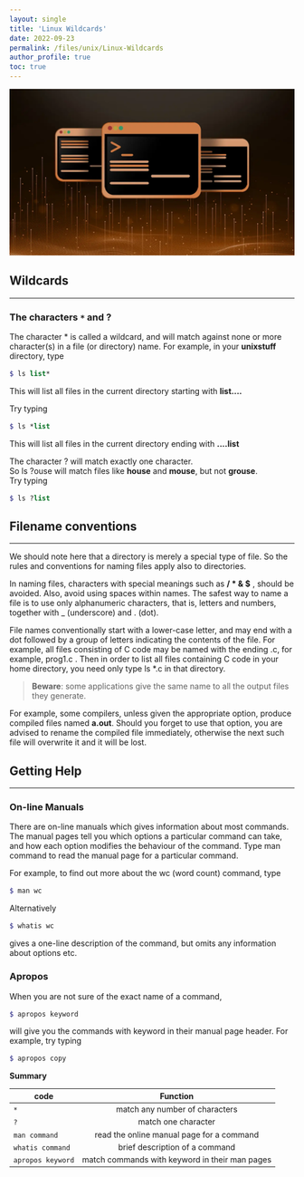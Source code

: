```yaml
---
layout: single
title: 'Linux Wildcards'
date: 2022-09-23
permalink: /files/unix/Linux-Wildcards
author_profile: true
toc: true
---
```


![Unix files sytem](/images/unix/Putorius-Feature-Default.jpg)

## Wildcards
---
### The characters `*` and ?

The character * is called a wildcard, and will match against none or more character(s) in a file (or directory) name. For example, in your **unixstuff** directory, type

```scss
$ ls list*
```
This will list all files in the current directory starting with **list....**

Try typing
```scss
$ ls *list
```
This will list all files in the current directory ending with **....list**

The character ? will match exactly one character.  
So ls ?ouse will match files like **house** and **mouse**, but not **grouse**.  
Try typing
```scss
$ ls ?list
```
## Filename conventions
------------------------

We should note here that a directory is merely a special type of file. So the rules and conventions for naming files apply also to directories.

In naming files, characters with special meanings such as **/ \* & $** , should be avoided. Also, avoid using spaces within names. The safest way to name a file is to use only alphanumeric characters, that is, letters and numbers, together with _ (underscore) and . (dot).

File names conventionally start with a lower-case letter, and may end with a dot followed by a group of letters indicating the contents of the file. For example, all files consisting of C code may be named with the ending .c, for example, prog1.c . Then in order to list all files containing C code in your home directory, you need only type ls *.c in that directory.

> **Beware**: some applications give the same name to all the output files they generate.  
  
For example, some compilers, unless given the appropriate option, produce compiled files named **a.out**. Should you forget to use that option, you are advised to rename the compiled file immediately, otherwise the next such file will overwrite it and it will be lost.


## Getting Help
---

### On-line Manuals

There are on-line manuals which gives information about most commands. The manual pages tell you which options a particular command can take, and how each option modifies the behaviour of the command. Type man command to read the manual page for a particular command.

For example, to find out more about the wc (word count) command, type
```scss
$ man wc
```
Alternatively
```scss
$ whatis wc
```
gives a one-line description of the command, but omits any information about options etc.

### Apropos

When you are not sure of the exact name of a command,
```scss
$ apropos keyword
```
will give you the commands with keyword in their manual page header. For example, try typing
```scss
$ apropos copy
```

<b>Summary </b>

| code           | Function                            |
| -------------  | :------------------------------:    |
| `*` | match any number of characters |
| `?` | match one character |
| `man command` | read the online manual page for a command |
| `whatis command` | brief description of a command |
| `apropos keyword` | match commands with keyword in their man pages |

